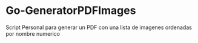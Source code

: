 # Go-GeneratorPDFImages

Script Personal para generar un PDF con una lista de imagenes ordenadas por nombre numerico
